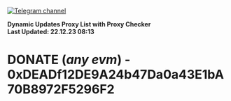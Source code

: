 [![Telegram channel](https://img.shields.io/endpoint?url=https://runkit.io/damiankrawczyk/telegram-badge/branches/master?url=https://t.me/n4z4v0d)](https://t.me/n4z4v0d) 

**Dynamic Updates Proxy List with Proxy Checker**  
**Last Updated: 22.12.23 08:13**

# DONATE (_any evm_) - 0xDEADf12DE9A24b47Da0a43E1bA70B8972F5296F2
